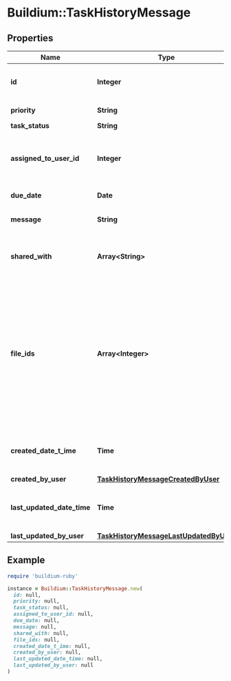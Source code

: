 # Buildium::TaskHistoryMessage

## Properties

| Name | Type | Description | Notes |
| ---- | ---- | ----------- | ----- |
| **id** | **Integer** | Task history unique identifier. | [optional] |
| **priority** | **String** | Task priority. | [optional] |
| **task_status** | **String** | Task status. | [optional] |
| **assigned_to_user_id** | **Integer** | The unique identifier of the staff user assigned to the task. | [optional] |
| **due_date** | **Date** | Task due date. | [optional] |
| **message** | **String** | Description of the task update. | [optional] |
| **shared_with** | **Array&lt;String&gt;** | Indicates the who the task update was shared with. | [optional] |
| **file_ids** | **Array&lt;Integer&gt;** | List of file unique identifiers associated with the task history. These identifiers can be used to retrieve the file metadata and/or download the files. | [optional] |
| **created_date_t_ime** | **Time** | The date and time the task history was created. | [optional] |
| **created_by_user** | [**TaskHistoryMessageCreatedByUser**](TaskHistoryMessageCreatedByUser.md) |  | [optional] |
| **last_updated_date_time** | **Time** | The date and time the task was last updated. | [optional] |
| **last_updated_by_user** | [**TaskHistoryMessageLastUpdatedByUser**](TaskHistoryMessageLastUpdatedByUser.md) |  | [optional] |

## Example

```ruby
require 'buildium-ruby'

instance = Buildium::TaskHistoryMessage.new(
  id: null,
  priority: null,
  task_status: null,
  assigned_to_user_id: null,
  due_date: null,
  message: null,
  shared_with: null,
  file_ids: null,
  created_date_t_ime: null,
  created_by_user: null,
  last_updated_date_time: null,
  last_updated_by_user: null
)
```

